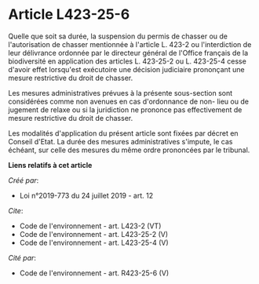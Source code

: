 # Article L423-25-6

Quelle que soit sa durée, la suspension du permis de chasser ou de l'autorisation de chasser mentionnée à l'article L. 423-2
ou l'interdiction de leur délivrance ordonnée par le directeur général de l'Office français de la biodiversité en application
des articles L. 423-25-2 ou L. 423-25-4 cesse d'avoir effet lorsqu'est exécutoire une décision judiciaire prononçant une
mesure restrictive du droit de chasser. 

Les mesures administratives prévues à la présente sous-section sont considérées comme non avenues en cas d'ordonnance de non-
lieu ou de jugement de relaxe ou si la juridiction ne prononce pas effectivement de mesure restrictive du droit de chasser. 

Les modalités d'application du présent article sont fixées par décret en Conseil d'Etat. La durée des mesures administratives
s'impute, le cas échéant, sur celle des mesures du même ordre prononcées par le tribunal.

**Liens relatifs à cet article**

_Créé par_:

  - Loi n°2019-773 du 24 juillet 2019 - art. 12

_Cite_:

  - Code de l'environnement - art. L423-2 (VT)
  - Code de l'environnement - art. L423-25-2 (V)
  - Code de l'environnement - art. L423-25-4 (V)

_Cité par_:

  - Code de l'environnement - art. R423-25-6 (V)
